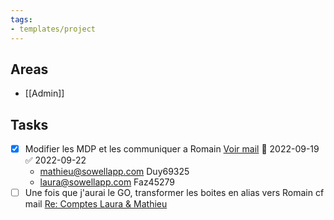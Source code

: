 ```yaml
---
tags:
- templates/project
---
```

## Areas
- [[Admin]]
## Tasks 
- [x] Modifier les MDP et les communiquer a Romain [Voir mail](message://<PR1P264MB217454BA58051D5662856B3ACC499@PR1P264MB2174.FRAP264.PROD.OUTLOOK.COM>) 📅 2022-09-19 ✅ 2022-09-22
	- mathieu@sowellapp.com  Duy69325
	- laura@sowellapp.com Faz45279
- [ ] Une fois que j'aurai le GO, transformer les boites en alias vers Romain cf mail [Re: Comptes Laura & Mathieu](message:%3CE90A4F6E-AD23-4257-85FA-392EE9C769FF@sowellapp.com%3E)